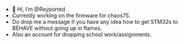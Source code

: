 - 👋 Hi, I’m @Reyported
- Currently working on the firmware for chaos75.
- Do drop me a message if you have any idea how to get STM32s to BEHAVE without going up in flames.
- Also an account for dropping school work/assignments.

<!---
Reyported/Reyported is a ✨ special ✨ repository because its `README.md` (this file) appears on your GitHub profile.
You can click the Preview link to take a look at your changes.
--->

